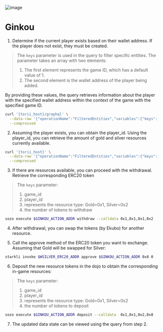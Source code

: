 ![image](https://github.com/metaforo/Ginkou/assets/5987831/c307d624-5c01-4eac-9a0f-51359c25e6c2)

# Ginkou

1. Determine if the current player exists based on their wallet address. If the player does not exist, they must be created. 

> The `keys` parameter is used in the query to filter specific entities. The parameter takes an array with two elements:
> 
> 1. The first element represents the game ID, which has a default value of 1.
> 2. The second element is the wallet address of the player being added.

By providing these values, the query retrieves information about the player with the specified wallet address within the context of the game with the specified game ID.

```bash
curl '{torii_host}/graphql' \
  --data-raw '{"operationName":"FilteredEntities","variables":{"keys":["0x1","{YOUR_WALLET_ACCOUNT}"]},"query":"query FilteredEntities($keys: [String\u0021]\u0021) {\n  entities(keys: $keys) {\n    edges {\n      node {\n        model_names\n        models {\n          ... on Player {\n            player_id\n            name\n          }\n        }\n      }\n    }\n  }\n}\n"}' \
  --compressed
```

2. Assuming the player exists, you can obtain the player_id. Using the player_id, you can retrieve the amount of gold and silver resources currently available.

```bash
curl '{torii_host}' \
  --data-raw '{"operationName":"FilteredEntities","variables":{"keys":["0x1","0x1"]},"query":"query FilteredEntities($keys: [String\u0021]\u0021) {\n  entities(keys: $keys) {\n    edges {\n      node {\n        model_names\n        models {\n          ... on PlayerInfo {\n            gold\n            silver\n          }\n        }\n      }\n    }\n  }\n}\n"}' \
  --compressed
```

3. If there are resources available, you can proceed with the withdrawal. Retrieve the corresponding ERC20 token 

> The `keys` parameter: 
> 1. game_id
> 2. player_id
> 3. represents the resource type: Gold=0x1, Silver=0x2
> 4. the number of tokens to withdraw

```bash
sozo execute $GINKOU_ACTION_ADDR withdraw --calldata 0x1,0x1,0x1,0x2
```

4. After withdrawal, you can swap the tokens (by Ekubo) for another resource.

5. Call the approve method of the ERC20 token you want to exchange. Assuming that Gold will be swapped for Silver:

```bash
starkli invoke $WSILVER_ERC20_ADDR approve $GINKOU_ACTION_ADDR 0x8 0
```

6. Deposit the new resource tokens in the dojo to obtain the corresponding in-game resources:

> The `keys` parameter: 
> 1. game_id
> 2. player_id
> 3. represents the resource type: Gold=0x1, Silver=0x2
> 4. the number of tokens to deposit

```bash
sozo execute $GINKOU_ACTION_ADDR deposit --calldata  0x1,0x1,0x2,0x8
```

7. The updated data state can be viewed using the query from step 2.
